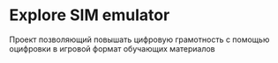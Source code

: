 # Explore SIM emulator

Проект позволяющий повышать цифровую грамотность с помощью оцифровки в игровой формат обучающих материалов
